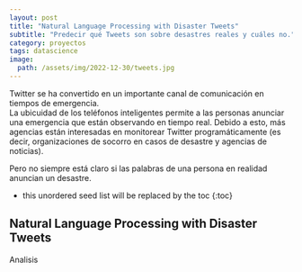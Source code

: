 ```yaml
---
layout: post
title: "Natural Language Processing with Disaster Tweets"
subtitle: "Predecir qué Tweets son sobre desastres reales y cuáles no."
category: proyectos
tags: datascience
image:
  path: /assets/img/2022-12-30/tweets.jpg
---
```


Twitter se ha convertido en un importante canal de comunicación en tiempos de emergencia. <br>
La ubicuidad de los teléfonos inteligentes permite a las personas anunciar una emergencia que están observando en tiempo real. Debido a esto, más agencias están interesadas en monitorear Twitter programáticamente (es decir, organizaciones de socorro en casos de desastre y agencias de noticias). <br>

Pero no siempre está claro si las palabras de una persona en realidad anuncian un desastre. 

<!--more-->

* this unordered seed list will be replaced by the toc
{:toc}

## Natural Language Processing with Disaster Tweets

Analisis